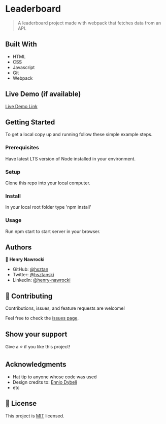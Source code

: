 # Leaderboard

> A leaderboard project made with webpack that fetches data from an API.


## Built With

- HTML
- CSS
- Javascript
- Git
- Webpack

## Live Demo (if available)

[Live Demo Link](https://hsztan.github.io/leaderboard/)

## Getting Started

To get a local copy up and running follow these simple example steps.

### Prerequisites

Have latest LTS version of Node installed in your environment.

### Setup

Clone this repo into your local computer.

### Install

In your local root folder type 'npm install'

### Usage

Run npm start to start server in your browser.

## Authors

👤 **Henry Nawrocki**

- GitHub: [@hsztan](https://github.com/hsztan)
- Twitter: [@hsztanski](https://github.com/hsztan)
- LinkedIn: [@henry-nawrocki](https://linkedin.com/in/henry-nawrocki)

## 🤝 Contributing

Contributions, issues, and feature requests are welcome!

Feel free to check the [issues page](../../issues/).

## Show your support

Give a ⭐️ if you like this project!

## Acknowledgments

- Hat tip to anyone whose code was used
- Design credits to: [Ennio Dybeli](https://dribbble.com/shots/2342688-Leaderboard-Day-019-dailyui)
- etc

## 📝 License

This project is [MIT](./MIT.md) licensed.
